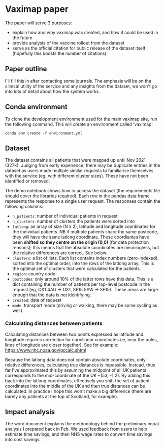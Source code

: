 # Vaximap paper

The paper will serve 3 purposes: 
- explain how and why vaximap was created, and how it could be used in the future 
- provide analysis of the vaccine rollout from the dataset 
- serve as the official citation for public release of the dataset itself (hopefully this boosts the number of citations)

## Paper outline 

I'll fill this in after contacting some journals. The emphasis will be on the clinical utility of the service and any insights from the dataset, we won't go into lots of detail about how the system works. 


## Conda environment 

To clone the development environment used for the main vaximap site, run the following command. This will create an environment called 'vaximap'. 
```
conda env create -f environment.yml
```
## Dataset 

The dataset contains all patients that were mapped up until Nov 2021 (327k). Judging from early experience, there may be duplicate entries in the dataset as users made multiple similar requests to familiarise themselves with the service (eg, with different cluster sizes). These have not been identified or removed. 

The demo notebook shows how to access the dataset (the requirements file should cover the libraries required). Each row in the pandas data frame represents the response to a single user request. The responses contain the following columns:

- `n_patients`: number of individual patients in request
- `n_clusters`: number of clusters the patients were sorted into 
- `latlong`: an array of size (N x 2), latitude and longitude coordinates for the individual patients. NB if multiple patients share the same postcode, they will have the same latlong coordinate. These coordiantes have been **shifted so they centre on the origin (0,0)** (for data protection reasons); this means that the absolute coordinates are meaningless, but the relative differences are correct. See below. 
- `clusters`: a list of lists. Each list contains index numbers (zero-indexed), sorted into the optimal order, into the rows of the latlong array. This is the optimal set of clusters that were calculated for the patients. 
- `region`: country code 
- `postcodes`: only around 10% of the latter rows have this data. This is a dict containing the number of patients per top-level postcode in the request (eg, OX1 4AU -> OX1, SE15 5AW -> SE15). These areas are large enough that the data is not identifying. 
- `created`: date of request 
- `mode`: transport mode (driving or walking, there may be some cycling as well)

### Calculating distances between patients 

Calculating distances between two points expressed as latitude and longitude requires correction for curvilinear coordinates (ie, near the poles, lines of longitude are closer together). See for example: https://www.nhc.noaa.gov/gccalc.shtml

Because the latlong data does not contain absolute coordinates, only relative differences, calculating true distances is impossible. Instead, thus far I've approximated this by assuming the midpoint of all UK patients corresponds to the mid-coordinate of the UK ~(53, -1.2). By adding this back into the latlong coordinates, effectively you shift the set of patient coordinates into the middle of the UK and then true distances can be calculated. In practice I hope this won't make a big difference (there are barely any patients at the top of Scotland, for example). 

## Impact analysis 

The word document explains the methodology behind the preliminary impat analysis I prepared back in Feb. We used feedback from users to help estimate time savings, and then NHS wage rates to convert time savings into cost savings. 